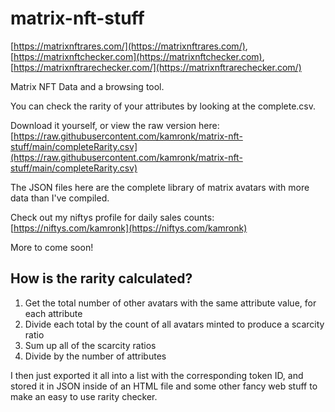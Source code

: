 # matrix-nft-stuff

[https://matrixnftrares.com/](https://matrixnftrares.com/), [https://matrixnftchecker.com](https://matrixnftchecker.com), [https://matrixnftrarechecker.com/](https://matrixnftrarechecker.com/)

Matrix NFT Data and a browsing tool.

You can check the rarity of your attributes by looking at the complete.csv. 

Download it yourself, or view the raw version here: [https://raw.githubusercontent.com/kamronk/matrix-nft-stuff/main/completeRarity.csv](https://raw.githubusercontent.com/kamronk/matrix-nft-stuff/main/completeRarity.csv)

The JSON files here are the complete library of matrix avatars with more data than I've compiled.

Check out my niftys profile for daily sales counts: [https://niftys.com/kamronk](https://niftys.com/kamronk)

More to come soon!

## How is the rarity calculated?

<ol>
  <li>Get the total number of other avatars with the same attribute value, for each attribute</li>
  <li>Divide each total by the count of all avatars minted to produce a scarcity ratio</li>
  <li>Sum up all of the scarcity ratios</li>
  <li>Divide by the number of attributes</li>
</ol>

I then just exported it all into a list with the corresponding token ID, and stored it in JSON inside of an HTML file and some other fancy web stuff to make an easy to use rarity checker.
